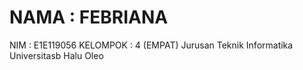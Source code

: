 # NAMA : FEBRIANA
NIM : E1E119056
KELOMPOK : 4 (EMPAT)
Jurusan Teknik Informatika
Universitasb Halu Oleo
